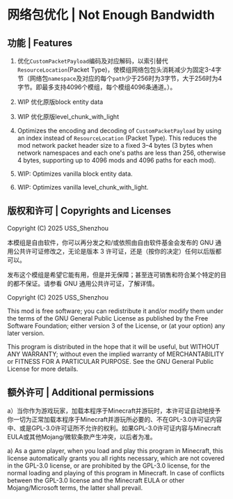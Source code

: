 # 网络包优化 | Not Enough Bandwidth

## 功能 | Features

1. 优化`CustomPacketPayload`编码及对应解码，以索引替代`ResourceLocation`(Packet Type)，使模组网络包包头消耗减少为固定3-4字节（网络包`namespace`及对应的每个`path`少于256时为3字节，大于256时为4字节。即最多支持4096个模组，每个模组4096条通道。）。
2. WIP 优化原版block entity data
3. WIP 优化原版level_chunk_with_light


1. Optimizes the encoding and decoding of `CustomPacketPayload` by using an index instead of `ResourceLocation` (Packet Type). This reduces the mod network packet header size to a fixed 3–4 bytes (3 bytes when network namespaces and each one's paths are less than 256, otherwise 4 bytes, supporting up to 4096 mods and 4096 paths for each mod).
2. WIP: Optimizes vanilla block entity data.
3. WIP: Optimizes vanilla level_chunk_with_light.

## 版权和许可 | Copyrights and Licenses
Copyright (C) 2025 USS_Shenzhou

本模组是自由软件，你可以再分发之和/或依照由自由软件基金会发布的 GNU 通用公共许可证修改之，无论是版本 3 许可证，还是（按你的决定）任何以后版都可以。

发布这个模组是希望它能有用，但是并无保障；甚至连可销售和符合某个特定的目的都不保证。请参看 GNU 通用公共许可证，了解详情。

Copyright (C) 2025 USS_Shenzhou

This mod is free software; you can redistribute it and/or modify them under the terms of the GNU General Public License as published by the Free Software Foundation; either version 3 of the License, or (at your option) any later version.

This program is distributed in the hope that it will be useful, but WITHOUT ANY WARRANTY; without even the implied warranty of MERCHANTABILITY or FITNESS FOR A PARTICULAR PURPOSE. See the GNU General Public License for more details.

## 额外许可 | Additional permissions

a）当你作为游戏玩家，加载本程序于Minecraft并游玩时，本许可证自动地授予你一切为正常加载本程序于Minecraft并游玩所必要的、不在GPL-3.0许可证内容中、或是GPL-3.0许可证所不允许的权利。如果GPL-3.0许可证内容与Minecraft EULA或其他Mojang/微软条款产生冲突，以后者为准。

a) As a game player, when you load and play this program in Minecraft, this license automatically grants you all rights necessary, which are not covered in the GPL-3.0 license, or are prohibited by the GPL-3.0 license, for the normal loading and playing of this program in Minecraft. In case of conflicts between the GPL-3.0 license and the Minecraft EULA or other Mojang/Microsoft terms, the latter shall prevail.
